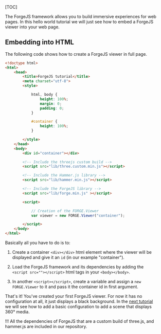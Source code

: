 [TOC]

The ForgeJS framework allows you to build immersive experiences for web pages. In this hello world tutorial we will just see how to embed a ForgeJS viewer into your web page.

## Embedding into HTML

The following code shows how to create a ForgeJS viewer in full page.

```html
<!doctype html>
<html>
    <head>
        <title>ForgeJS tutorial</title>
        <meta charset="utf-8">
        <style>

            html, body {
                height: 100%;
                margin: 0;
                padding: 0;
            }

            #container {
                height: 100%;
            }

        </style>
    </head>
    <body>
        <div id="container"></div>

        <!-- Include the threejs custom build -->
        <script src="lib/three.custom.min.js"></script>

        <!-- Include the Hammer.js library -->
        <script src="lib/hammer.min.js"></script>

        <!-- Include the ForgeJS library -->
        <script src="lib/forge.min.js" ></script>

        <script>

            // Creation of the FORGE.Viewer
            var viewer = new FORGE.Viewer("container");

        </script>
    </body>
</html>
```

Basically all you have to do is to:

1. Create a container `<div></div>` html element where the viewer will be displayed and give it an `id` (in our example "container").

2. Load the ForgeJS framework and its dependencies by adding the `<script src=""></script>` html tags in your `<body></body>`.

3. In another `<script></script>`, create a variable and assign a `new FORGE.Viewer` to it and pass it the container id in first argument.

That's it! You've created your first ForgeJS viewer. For now it has no configuration at all, it just displays a black background. In the [next tutorial](/tutorials/basics/add-first-scene) we will see how to add a basic configuration to add a scene that displays 360° media.

!!! All the dependencies of ForgeJS that are a custom build of three.js, and hammer.js are included in our repository.


